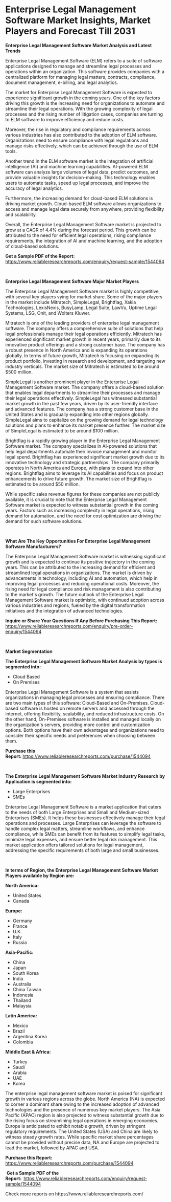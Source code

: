 <p><h1>Enterprise Legal Management Software Market Insights, Market Players and Forecast Till 2031</h1></p><p><strong>Enterprise Legal Management Software Market Analysis and Latest Trends</strong></p>
<p><p>Enterprise Legal Management Software (ELM) refers to a suite of software applications designed to manage and streamline legal processes and operations within an organization. This software provides companies with a centralized platform for managing legal matters, contracts, compliance, document management, e-billing, and legal analytics.</p><p>The market for Enterprise Legal Management Software is expected to experience significant growth in the coming years. One of the key factors driving this growth is the increasing need for organizations to automate and streamline their legal operations. With the growing complexity of legal processes and the rising number of litigation cases, companies are turning to ELM software to improve efficiency and reduce costs.</p><p>Moreover, the rise in regulatory and compliance requirements across various industries has also contributed to the adoption of ELM software. Organizations need to ensure compliance with legal regulations and manage risks effectively, which can be achieved through the use of ELM tools.</p><p>Another trend in the ELM software market is the integration of artificial intelligence (AI) and machine learning capabilities. AI-powered ELM software can analyze large volumes of legal data, predict outcomes, and provide valuable insights for decision-making. This technology enables users to automate tasks, speed up legal processes, and improve the accuracy of legal analytics.</p><p>Furthermore, the increasing demand for cloud-based ELM solutions is driving market growth. Cloud-based ELM software allows organizations to access and manage legal data securely from anywhere, providing flexibility and scalability.</p><p>Overall, the Enterprise Legal Management Software market is projected to grow at a CAGR of 4.4% during the forecast period. This growth can be attributed to the need for efficient legal operations, rising compliance requirements, the integration of AI and machine learning, and the adoption of cloud-based solutions.</p></p>
<p><strong>Get a Sample PDF of the Report:&nbsp;</strong> <a href="https://www.reliableresearchreports.com/enquiry/request-sample/1544094">https://www.reliableresearchreports.com/enquiry/request-sample/1544094</a></p>
<p>&nbsp;</p>
<p><strong>Enterprise Legal Management Software Major Market Players</strong></p>
<p><p>The Enterprise Legal Management Software market is highly competitive, with several key players vying for market share. Some of the major players in the market include Mitratech, SimpleLegal, Brightflag, Xakia Technologies, LexisNexis, BusyLamp, Legal Suite, LawVu, Uptime Legal Systems, LSG, Onit, and Wolters Kluwer.</p><p>Mitratech is one of the leading providers of enterprise legal management software. The company offers a comprehensive suite of solutions that help legal professionals manage their legal operations efficiently. Mitratech has experienced significant market growth in recent years, primarily due to its innovative product offerings and a strong customer base. The company has a robust presence in North America and is expanding its operations globally. In terms of future growth, Mitratech is focusing on expanding its product portfolio, investing in research and development, and targeting new industry verticals. The market size of Mitratech is estimated to be around $500 million.</p><p>SimpleLegal is another prominent player in the Enterprise Legal Management Software market. The company offers a cloud-based solution that enables legal departments to streamline their processes and manage their legal operations effectively. SimpleLegal has witnessed substantial market growth in the past few years, driven by its user-friendly interface and advanced features. The company has a strong customer base in the United States and is gradually expanding into other regions globally. SimpleLegal aims to capitalize on the growing demand for legal technology solutions and plans to enhance its market presence further. The market size of SimpleLegal is estimated to be around $100 million.</p><p>Brightflag is a rapidly growing player in the Enterprise Legal Management Software market. The company specializes in AI-powered solutions that help legal departments automate their invoice management and monitor legal spend. Brightflag has experienced significant market growth due to its innovative technology and strategic partnerships. The company primarily operates in North America and Europe, with plans to expand into other regions. Brightflag aims to leverage its AI capabilities and focus on product enhancements to drive future growth. The market size of Brightflag is estimated to be around $50 million.</p><p>While specific sales revenue figures for these companies are not publicly available, it is crucial to note that the Enterprise Legal Management Software market is expected to witness substantial growth in the coming years. Factors such as increasing complexity in legal operations, rising demand for automation, and the need for cost optimization are driving the demand for such software solutions.</p></p>
<p>&nbsp;</p>
<p><strong>What Are The Key Opportunities For Enterprise Legal Management Software Manufacturers?</strong></p>
<p><p>The Enterprise Legal Management Software market is witnessing significant growth and is expected to continue its positive trajectory in the coming years. This can be attributed to the increasing demand for efficient and streamlined legal operations in organizations. The market is driven by advancements in technology, including AI and automation, which help in improving legal processes and reducing operational costs. Moreover, the rising need for legal compliance and risk management is also contributing to the market's growth. The future outlook of the Enterprise Legal Management Software market is optimistic, with continued adoption across various industries and regions, fueled by the digital transformation initiatives and the integration of advanced technologies.</p></p>
<p><strong>Inquire or Share Your Questions If Any Before Purchasing This Report:</strong> <a href="https://www.reliableresearchreports.com/enquiry/pre-order-enquiry/1544094">https://www.reliableresearchreports.com/enquiry/pre-order-enquiry/1544094</a></p>
<p>&nbsp;</p>
<p><strong>Market Segmentation</strong></p>
<p><strong>The Enterprise Legal Management Software Market Analysis by types is segmented into:</strong></p>
<p><ul><li>Cloud Based</li><li>On Premises</li></ul></p>
<p><p>Enterprise Legal Management Software is a system that assists organizations in managing legal processes and ensuring compliance. There are two main types of this software: Cloud-Based and On-Premises. Cloud-based software is hosted on remote servers and accessed through the internet, offering flexibility, scalability, and reduced infrastructure costs. On the other hand, On-Premises software is installed and managed locally on the organization's servers, providing more control and customization options. Both options have their own advantages and organizations need to consider their specific needs and preferences when choosing between them.</p></p>
<p><strong>Purchase this Report:&nbsp;</strong><a href="https://www.reliableresearchreports.com/purchase/1544094">https://www.reliableresearchreports.com/purchase/1544094</a></p>
<p>&nbsp;</p>
<p><strong>The Enterprise Legal Management Software Market Industry Research by Application is segmented into:</strong></p>
<p><ul><li>Large Enterprises</li><li>SMEs</li></ul></p>
<p><p>Enterprise Legal Management Software is a market application that caters to the needs of both Large Enterprises and Small and Medium-sized Enterprises (SMEs). It helps these businesses effectively manage their legal operations and processes. Large Enterprises can leverage the software to handle complex legal matters, streamline workflows, and enhance compliance, while SMEs can benefit from its features to simplify legal tasks, minimize legal expenses, and ensure better legal risk management. This market application offers tailored solutions for legal management, addressing the specific requirements of both large and small businesses.</p></p>
<p>&nbsp;</p>
<p><strong>In terms of Region, the Enterprise Legal Management Software Market Players available by Region are:</strong></p>
<p>
    <p> <strong> North America: </strong>
        <ul>
            <li>United States</li>
            <li>Canada</li>
        </ul>
        </p> 
    <p> <strong> Europe: </strong>
        <ul>
            <li>Germany</li>
            <li>France</li>
            <li>U.K.</li>
            <li>Italy</li>
            <li>Russia</li>
        </ul>
        </p> 
    <p> <strong> Asia-Pacific: </strong>
        <ul>
            <li>China</li>
            <li>Japan</li>
            <li>South Korea</li>
            <li>India</li>
            <li>Australia</li>
            <li>China Taiwan</li>
            <li>Indonesia</li>
            <li>Thailand</li>
            <li>Malaysia</li>
        </ul>
        </p> 
    <p> <strong> Latin America: </strong>
        <ul>
            <li>Mexico</li>
            <li>Brazil</li>
            <li>Argentina Korea</li>
            <li>Colombia</li>
        </ul>
        </p> 
    <p> <strong> Middle East & Africa: </strong>
        <ul>
            <li>Turkey</li>
            <li>Saudi</li>
            <li>Arabia</li>
            <li>UAE</li>
            <li>Korea</li>
        </ul>
    </p>
    </p>
<p><p>The enterprise legal management software market is poised for significant growth in various regions across the globe. North America (NA) is expected to corner a dominant share owing to the increased adoption of advanced technologies and the presence of numerous key market players. The Asia Pacific (APAC) region is also projected to witness substantial growth due to the rising focus on streamlining legal operations in emerging economies. Europe is anticipated to exhibit notable growth, driven by stringent regulatory requirements. The United States (USA) and China are likely to witness steady growth rates. While specific market share percentages cannot be provided without precise data, NA and Europe are projected to lead the market, followed by APAC and USA.</p></p>
<p><strong>Purchase this Report: </strong><a href="https://www.reliableresearchreports.com/purchase/1544094">https://www.reliableresearchreports.com/purchase/1544094</a></p>
<p>&nbsp;<strong>Get a Sample PDF of the Report:&nbsp;&nbsp;</strong><a href="https://www.reliableresearchreports.com/enquiry/request-sample/1544094">https://www.reliableresearchreports.com/enquiry/request-sample/1544094</a></p>
<p><strong></strong></p>
<p>Check more reports on https://www.reliableresearchreports.com/</p>